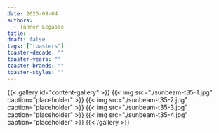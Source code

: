 ```yaml
---
date: 2025-09-04
authors:
  - Tanner Legasse
title: 
draft: false
tags: ["toasters"]
toaster-decade: ""
toaster-years: ""
toaster-brands: ""
toaster-styles: ""
---
```

{{< gallery id="content-gallery" >}}
  {{< img src="./sunbeam-t35-1.jpg" caption="placeholder" >}}
  {{< img src="./sunbeam-t35-2.jpg" caption="placeholder" >}}
  {{< img src="./sunbeam-t35-3.jpg" caption="placeholder" >}}
  {{< img src="./sunbeam-t35-4.jpg" caption="placeholder" >}}
{{< /gallery >}}
